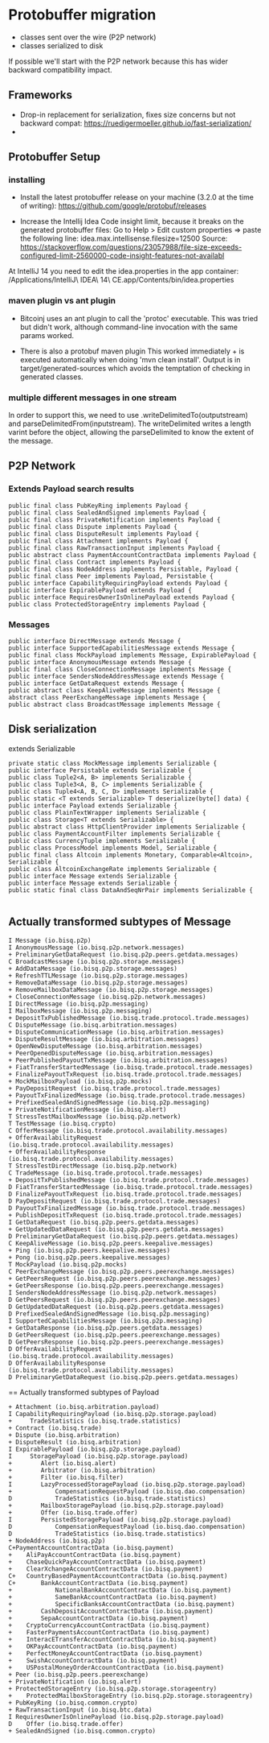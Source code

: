 # Protobuffer migration

* classes sent over the wire (P2P network)
* classes serialized to disk

If possible we'll start with the P2P network because this has wider backward compatibility impact.

## Frameworks

- Drop-in replacement for serialization, fixes size concerns but not backward compat:
https://ruedigermoeller.github.io/fast-serialization/
-

## Protobuffer Setup

### installing 

* Install the latest protobuffer release on your machine (3.2.0 at the time of writing):
https://github.com/google/protobuf/releases

* Increase the Intellij Idea Code insight limit, because it breaks on the generated protobuffer files:
Go to Help > Edit custom properties => paste the following line:
idea.max.intellisense.filesize=12500
Source: https://stackoverflow.com/questions/23057988/file-size-exceeds-configured-limit-2560000-code-insight-features-not-availabl

At IntelliJ 14 you need to edit the idea.properties in the app container:
/Applications/IntelliJ\ IDEA\ 14\ CE.app/Contents/bin/idea.properties 

### maven plugin vs ant plugin

* Bitcoinj uses an ant plugin to call the 'protoc' executable.
This was tried but didn't work, although command-line invocation with the same params worked.

* There is also a protobuf maven plugin
This worked immediately + is executed automatically when doing 'mvn clean install'.
Output is in target/generated-sources which avoids the temptation of checking in generated classes.

### multiple different messages in one stream

In order to support this, we need to use .writeDelimitedTo(outputstream) and parseDelimitedFrom(inputstream).
The writeDelimited writes a length varint before the object, allowing the parseDelimited to know the extent of the message. 

## P2P Network

### Extends Payload search results

```
public final class PubKeyRing implements Payload {
public final class SealedAndSigned implements Payload {
public final class PrivateNotification implements Payload {
public final class Dispute implements Payload {
public final class DisputeResult implements Payload {
public final class Attachment implements Payload {
public final class RawTransactionInput implements Payload {
public abstract class PaymentAccountContractData implements Payload {
public final class Contract implements Payload {
public final class NodeAddress implements Persistable, Payload {
public final class Peer implements Payload, Persistable {
public interface CapabilityRequiringPayload extends Payload {
public interface ExpirablePayload extends Payload {
public interface RequiresOwnerIsOnlinePayload extends Payload {
public class ProtectedStorageEntry implements Payload {
```

### Messages

```
public interface DirectMessage extends Message {
public interface SupportedCapabilitiesMessage extends Message {
public final class MockPayload implements Message, ExpirablePayload {
public interface AnonymousMessage extends Message {
public final class CloseConnectionMessage implements Message {
public interface SendersNodeAddressMessage extends Message {
public interface GetDataRequest extends Message {
public abstract class KeepAliveMessage implements Message {
abstract class PeerExchangeMessage implements Message {
public abstract class BroadcastMessage implements Message {

```

## Disk serialization

extends Serializable

```
private static class MockMessage implements Serializable {
public interface Persistable extends Serializable {
public class Tuple2<A, B> implements Serializable {
public class Tuple3<A, B, C> implements Serializable {
public class Tuple4<A, B, C, D> implements Serializable {
public static <T extends Serializable> T deserialize(byte[] data) {
public interface Payload extends Serializable {
public class PlainTextWrapper implements Serializable {
public class Storage<T extends Serializable> {
public abstract class HttpClientProvider implements Serializable {
public class PaymentAccountFilter implements Serializable {
public class CurrencyTuple implements Serializable {
public class ProcessModel implements Model, Serializable {
public final class Altcoin implements Monetary, Comparable<Altcoin>, Serializable {
public class AltcoinExchangeRate implements Serializable {
public interface Message extends Serializable {
public interface Message extends Serializable {
public static final class DataAndSeqNrPair implements Serializable {
                        
```                        


## Actually transformed subtypes of Message 

```
I Message (io.bisq.p2p)
I AnonymousMessage (io.bisq.p2p.network.messages)
+ PreliminaryGetDataRequest (io.bisq.p2p.peers.getdata.messages)
C BroadcastMessage (io.bisq.p2p.storage.messages)
+ AddDataMessage (io.bisq.p2p.storage.messages)
+ RefreshTTLMessage (io.bisq.p2p.storage.messages)
+ RemoveDataMessage (io.bisq.p2p.storage.messages)
+ RemoveMailboxDataMessage (io.bisq.p2p.storage.messages)
+ CloseConnectionMessage (io.bisq.p2p.network.messages)
I DirectMessage (io.bisq.p2p.messaging)
I MailboxMessage (io.bisq.p2p.messaging)
+ DepositTxPublishedMessage (io.bisq.trade.protocol.trade.messages)
C DisputeMessage (io.bisq.arbitration.messages)
+ DisputeCommunicationMessage (io.bisq.arbitration.messages)
+ DisputeResultMessage (io.bisq.arbitration.messages)
+ OpenNewDisputeMessage (io.bisq.arbitration.messages)
+ PeerOpenedDisputeMessage (io.bisq.arbitration.messages)
+ PeerPublishedPayoutTxMessage (io.bisq.arbitration.messages)
+ FiatTransferStartedMessage (io.bisq.trade.protocol.trade.messages)
+ FinalizePayoutTxRequest (io.bisq.trade.protocol.trade.messages)
+ MockMailboxPayload (io.bisq.p2p.mocks)
+ PayDepositRequest (io.bisq.trade.protocol.trade.messages)
+ PayoutTxFinalizedMessage (io.bisq.trade.protocol.trade.messages)
+ PrefixedSealedAndSignedMessage (io.bisq.p2p.messaging)
+ PrivateNotificationMessage (io.bisq.alert)
T StressTestMailboxMessage (io.bisq.p2p.network)
T TestMessage (io.bisq.crypto)
C OfferMessage (io.bisq.trade.protocol.availability.messages)
+ OfferAvailabilityRequest (io.bisq.trade.protocol.availability.messages)
+ OfferAvailabilityResponse (io.bisq.trade.protocol.availability.messages)
T StressTestDirectMessage (io.bisq.p2p.network)
C TradeMessage (io.bisq.trade.protocol.trade.messages)
+ DepositTxPublishedMessage (io.bisq.trade.protocol.trade.messages)
D FiatTransferStartedMessage (io.bisq.trade.protocol.trade.messages)
D FinalizePayoutTxRequest (io.bisq.trade.protocol.trade.messages)
D PayDepositRequest (io.bisq.trade.protocol.trade.messages)
D PayoutTxFinalizedMessage (io.bisq.trade.protocol.trade.messages)
+ PublishDepositTxRequest (io.bisq.trade.protocol.trade.messages)
I GetDataRequest (io.bisq.p2p.peers.getdata.messages)
+ GetUpdatedDataRequest (io.bisq.p2p.peers.getdata.messages)
D PreliminaryGetDataRequest (io.bisq.p2p.peers.getdata.messages)
C KeepAliveMessage (io.bisq.p2p.peers.keepalive.messages)
+ Ping (io.bisq.p2p.peers.keepalive.messages)
+ Pong (io.bisq.p2p.peers.keepalive.messages)
T MockPayload (io.bisq.p2p.mocks)
C PeerExchangeMessage (io.bisq.p2p.peers.peerexchange.messages)
+ GetPeersRequest (io.bisq.p2p.peers.peerexchange.messages)
+ GetPeersResponse (io.bisq.p2p.peers.peerexchange.messages)
I SendersNodeAddressMessage (io.bisq.p2p.network.messages)
D GetPeersRequest (io.bisq.p2p.peers.peerexchange.messages)
D GetUpdatedDataRequest (io.bisq.p2p.peers.getdata.messages)
D PrefixedSealedAndSignedMessage (io.bisq.p2p.messaging)
I SupportedCapabilitiesMessage (io.bisq.p2p.messaging)
+ GetDataResponse (io.bisq.p2p.peers.getdata.messages)
D GetPeersRequest (io.bisq.p2p.peers.peerexchange.messages)
D GetPeersResponse (io.bisq.p2p.peers.peerexchange.messages)
D OfferAvailabilityRequest (io.bisq.trade.protocol.availability.messages)
D OfferAvailabilityResponse (io.bisq.trade.protocol.availability.messages)
D PreliminaryGetDataRequest (io.bisq.p2p.peers.getdata.messages)
```

== Actually transformed subtypes of Payload

```
+ Attachment (io.bisq.arbitration.payload)
I CapabilityRequiringPayload (io.bisq.p2p.storage.payload)
+     TradeStatistics (io.bisq.trade.statistics)
+ Contract (io.bisq.trade)
+ Dispute (io.bisq.arbitration)
+ DisputeResult (io.bisq.arbitration)
I ExpirablePayload (io.bisq.p2p.storage.payload)
I     StoragePayload (io.bisq.p2p.storage.payload)
+        Alert (io.bisq.alert)
+        Arbitrator (io.bisq.arbitration)
+        Filter (io.bisq.filter)
I        LazyProcessedStoragePayload (io.bisq.p2p.storage.payload)
+            CompensationRequestPayload (io.bisq.dao.compensation)
D            TradeStatistics (io.bisq.trade.statistics)
+        MailboxStoragePayload (io.bisq.p2p.storage.payload)
+        Offer (io.bisq.trade.offer)
I        PersistedStoragePayload (io.bisq.p2p.storage.payload)
D            CompensationRequestPayload (io.bisq.dao.compensation)
D            TradeStatistics (io.bisq.trade.statistics)
+ NodeAddress (io.bisq.p2p)
C+PaymentAccountContractData (io.bisq.payment)
+    AliPayAccountContractData (io.bisq.payment)
+    ChaseQuickPayAccountContractData (io.bisq.payment)
+    ClearXchangeAccountContractData (io.bisq.payment)
C+   CountryBasedPaymentAccountContractData (io.bisq.payment)
C+       BankAccountContractData (io.bisq.payment)
+            NationalBankAccountContractData (io.bisq.payment)
+            SameBankAccountContractData (io.bisq.payment)
+            SpecificBanksAccountContractData (io.bisq.payment)
+        CashDepositAccountContractData (io.bisq.payment)
+        SepaAccountContractData (io.bisq.payment)
+    CryptoCurrencyAccountContractData (io.bisq.payment)
+    FasterPaymentsAccountContractData (io.bisq.payment)
+    InteracETransferAccountContractData (io.bisq.payment)
+    OKPayAccountContractData (io.bisq.payment)
+    PerfectMoneyAccountContractData (io.bisq.payment)
+    SwishAccountContractData (io.bisq.payment)
+    USPostalMoneyOrderAccountContractData (io.bisq.payment)
+ Peer (io.bisq.p2p.peers.peerexchange)
+ PrivateNotification (io.bisq.alert)
+ ProtectedStorageEntry (io.bisq.p2p.storage.storageentry)
+    ProtectedMailboxStorageEntry (io.bisq.p2p.storage.storageentry)
+ PubKeyRing (io.bisq.common.crypto)
+ RawTransactionInput (io.bisq.btc.data)
I RequiresOwnerIsOnlinePayload (io.bisq.p2p.storage.payload)
D    Offer (io.bisq.trade.offer)
+ SealedAndSigned (io.bisq.common.crypto)
```